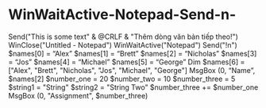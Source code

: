 # WinWaitActive-Notepad-Send-n-
Send("This is some text" &amp; @CRLF &amp; "Thêm dòng văn bản tiếp theo!") WinClose("Untitled - Notepad") WinWaitActive("Notepad") Send("!n") $names[0] = “Alex” $names[1] = “Brett” $names[2] = “Nicholas” $names[3] = “Jos” $names[4] = “Michael” $names[5] = “George” Dim $names[6] = ["Alex", "Brett", "Nicholas", "Jos", "Michael", "George"] MsgBox (0, “Name”, $names[2] $number_one = 20 $number_two = 10 $number_three = 5 $string1 = "String" $string2 = "String Two" $number_three += $number_one MsgBox (0, "Assignment", $number_three)
